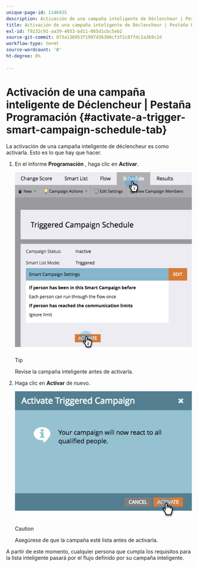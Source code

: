 ```yaml
---
unique-page-id: 1146935
description: Activación de una campaña inteligente de Déclencheur | Pestaña Programación - Documentos de Marketo - Documentación del producto
title: Activación de una campaña inteligente de Déclencheur | Pestaña Programación
exl-id: f9232c91-aa39-4033-bd11-865d1cbc5eb2
source-git-commit: 073a136953f1997436396cf3f2c87fdc1a3b9c1d
workflow-type: tm+mt
source-wordcount: '0'
ht-degree: 0%

---
```


# Activación de una campaña inteligente de Déclencheur | Pestaña Programación {#activate-a-trigger-smart-campaign-schedule-tab}

La activación de una campaña inteligente de déclencheur es como activarla. Esto es lo que hay que hacer.

1. En el informe **Programación** , haga clic en **Activar**.

   ![](assets/activate-a-trigger-smart-campaign-schedule-tab-1.png)

   >[!TIP]
   >
   >Revise la campaña inteligente antes de activarla.

1. Haga clic en **Activar** de nuevo.

   ![](assets/activate-a-trigger-smart-campaign-schedule-tab-2.png)

   >[!CAUTION]
   >
   >Asegúrese de que la campaña esté lista antes de activarla.

A partir de este momento, cualquier persona que cumpla los requisitos para la lista inteligente pasará por el flujo definido por su campaña inteligente.
